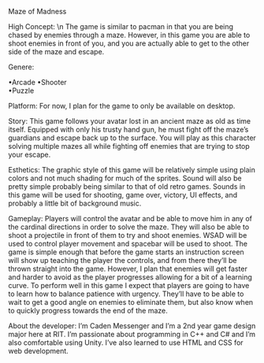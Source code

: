 Maze of Madness

High Concept: \n
	The game is similar to pacman in that you are being chased by enemies through a maze. However, in this game you are able to shoot enemies in front of you, and you are actually able to get to the other side of the maze and escape.

Genere:

•Arcade	
•Shooter	
•Puzzle	


Platform:
	For now, I plan for the game to only be available on desktop.

Story:
	This game follows your avatar lost in an ancient maze as old as time itself. Equipped with only his trusty hand gun, he must fight off the maze’s guardians and escape back up to the surface. You will play as this character solving multiple mazes all while fighting off enemies that are trying to stop your escape.

Esthetics:
	The graphic style of this game will be relatively simple using plain colors and not much shading for much of the sprites. Sound will also be pretty simple probably being similar to that of old retro games. Sounds in this game will be used for shooting, game over, victory, UI effects, and probably a little bit of background music.

Gameplay:
	Players will control the avatar and be able to move him in any of the cardinal directions in order to solve the maze. They will also be able to shoot a projectile in front of them to try and shoot enemies. WSAD will be used to control player movement and spacebar will be used to shoot. The game is simple enough that before the game starts an instruction screen will show up teaching the player the controls, and from there they’ll be thrown straight into the game. However, I plan that enemies will get faster and harder to avoid as the player progresses allowing for a bit of a learning curve. To perform well in this game I expect that players are going to have to learn how to balance patience with urgency. They’ll have to be able to wait to get a good angle on enemies to eliminate them, but also know when to quickly progress towards the end of the maze.

About the developer:
	I’m Caden Messenger and I’m a 2nd year game design major here at RIT. I’m passionate about programming in C++ and C# and I’m also comfortable using Unity. I’ve also learned to use HTML and CSS for web development.
